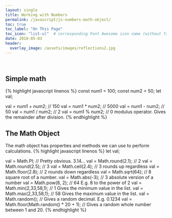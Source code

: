 ```yaml
---
layout: single
title: Working with Numbers
permalink: /javascript/js-numbers-math-object/
toc: true
toc_label: "On This Page"
toc_icon: "list-ul"  # corresponding Font Awesome icon name (without fa prefix)
date: 2018-05-03
header:
  overlay_image: /assets/images/reflections2.jpg
---
```


<br>

## Simple math

{% highlight javascript linenos %}
  const num1 = 100;
  const num2 = 50;
  let val;

  val = num1 + num2; // 150
  val = num1 * num2; // 5000
  val = num1 - num2; // 50
  val = num1 / num2; // 2
  val = num1 % num2; // 0 modulus operator. Gives the remainder after division.
{% endhighlight %}

## The Math Object
The math object has properties and methods we can use to perform calculations.
{% highlight javascript linenos %}
  let val;

  val = Math.PI; // Pretty obvious. 3.14...
  val = Math.round(2.1); // 2
  val = Math.round(2.5); // 3
  val = Math.ceil(2.4); // 3 rounds up regardless
  val = Math.floor(2.8); // 2 rounds down regardless
  val = Math.sqrt(64); // 8 square root of a number.
  val = Math.abs(-3); // 3 absolute version of a number
  val = Math.pow(8, 2); // 64 E.g. 8 to the power of 2
  val = Math.min(2,33,58,1); // 1 Gives the minimum value in the list.
  val = Math.max(2,33,58,1); // 58 Gives the maximum value in the list.
  val = Math.random(); // Gives a random decimal. E.g. 0.1234
  val = Math.floor(Math.random() * 20 + 1); // Gives a random whole number between 1 and 20.
{% endhighlight %}
